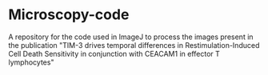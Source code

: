 # Microscopy-code
A repository for the code used in ImageJ to process the images present in the publication "TIM-3 drives temporal differences in Restimulation-Induced Cell Death Sensitivity in conjunction with CEACAM1 in effector T lymphocytes"

